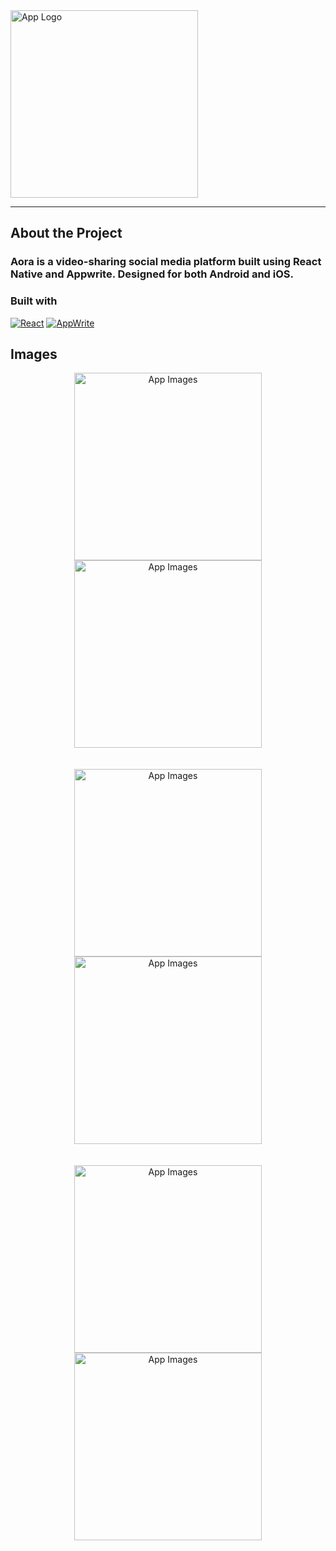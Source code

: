 <img align="center" width=300 src="https://raw.githubusercontent.com/Sandip-Basak/Aora/main/Aora/assets/images/logo.png" alt="App Logo">
<hr>

## About the Project

<h3>
 Aora is a video-sharing social media platform built using React Native and Appwrite. Designed for both Android and iOS.

 ### Built with

[![React][ReactNative]][React-url]
[![AppWrite][Appwrite]][Appwrite-url]


</h3>

## Images

<div align="center">
<img width=300 src="https://raw.githubusercontent.com/Sandip-Basak/Aora/main/readme_images/Screenshot_20240829_085433_Aora.jpg" alt="App Images">
<img width=300 src="https://raw.githubusercontent.com/Sandip-Basak/Aora/main/readme_images/Screenshot_20240829_085405_Aora.jpg" alt="App Images">
</div>
<br><br>
<div align="center">
<img width=300 src="https://raw.githubusercontent.com/Sandip-Basak/Aora/main/readme_images/Screenshot_20240829_085441_Aora.jpg" alt="App Images">
<img width=300 src="https://raw.githubusercontent.com/Sandip-Basak/Aora/main/readme_images/Screenshot_20240829_085416_Aora.jpg" alt="App Images">
</div>
<br><br>
<div align='center'>
<img width=300 src="https://raw.githubusercontent.com/Sandip-Basak/Aora/main/readme_images/Screenshot_20240829_085448_Aora.jpg" alt="App Images">
<img width=300 src="https://raw.githubusercontent.com/Sandip-Basak/Aora/main/readme_images/Screenshot_20240829_085513_Aora.jpg" alt="App Images">
</div>

<!-- MARKDOWN LINKS & IMAGES -->
[ReactNative]: https://img.shields.io/badge/React-20232A?style=for-the-badge&logo=react&logoColor=61DAFB
[React-url]: https://reactnative.dev/
[Appwrite]: https://img.shields.io/badge/Appwrite-red?style=for-the-badge&color=red
[Appwrite-url]: https://appwrite.io/
